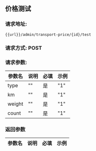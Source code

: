 ## 价格测试
### 请求地址:
```
{{url}}/admin/transport-price/{id}/test
```
### 请求方式: POST  
### 请求参数:  

|参数名|说明|必填|示例|  
 |---|---|---|---|  
|type|""|是|"1"|  
|km|""|是|"1"|  
|weight|""|是|"1"|  
|count|""|是|"1"|  
### 返回参数  

|参数名|说明|必填|示例|  
 |---|---|---|---|  
